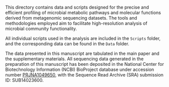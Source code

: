 This directory contains data and scripts designed for the precise and efficient profiling of microbial metabolic pathways and molecular functions derived from metagenomic sequencing datasets. The tools and methodologies employed aim to facilitate high-resolution analysis of microbial community functionality.

All individual scripts used in the analysis are included in the `Scripts` folder, and the corresponding data can be found in the `Data` folder.

The data presented in this manuscript are tabulated in the main paper and the supplementary materials. All sequencing data generated in the preparation of this manuscript has been deposited in the National Center for Biotechnology Information (NCBI) BioProject database under accession number [PRJNA1049650](https://www.ncbi.nlm.nih.gov/bioproject/), with the Sequence Read Archive (SRA) submission ID: SUB14023600.
